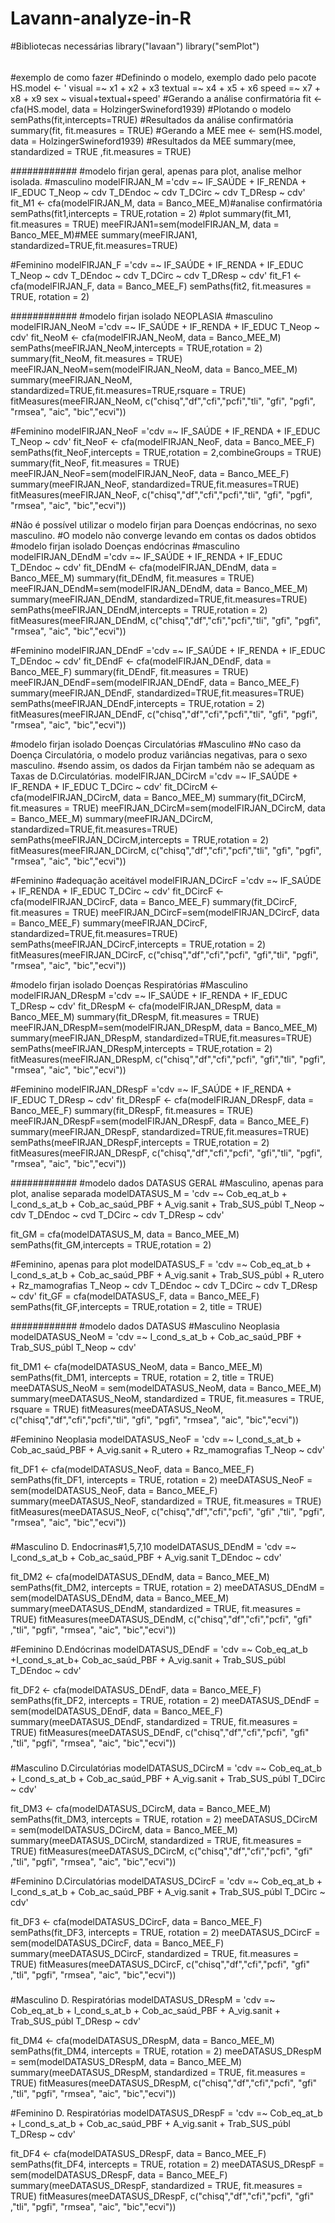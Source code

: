 # Lavann-analyze-in-R
#Bibliotecas necessárias
library("lavaan")
library("semPlot")
######
#exemplo de como fazer
#Definindo o modelo, exemplo dado pelo pacote
HS.model <- ' visual  =~ x1 + x2 + x3
              textual =~ x4 + x5 + x6
              speed   =~ x7 + x8 + x9 
              sex ~ visual+textual+speed'
#Gerando a análise confirmatória
fit <- cfa(HS.model, data = HolzingerSwineford1939)
#Plotando o modelo
semPaths(fit,intercepts=TRUE)
#Resultados da análise confirmatória
summary(fit, fit.measures = TRUE)
#Gerando a MEE
mee <- sem(HS.model, data = HolzingerSwineford1939)
#Resultados da MEE
summary(mee, standardized = TRUE ,fit.measures = TRUE)



############
#modelo firjan geral, apenas para plot, analise melhor isolada.
#masculino
modelFIRJAN_M ='cdv  =~ IF_SAÚDE + IF_RENDA + IF_EDUC
              T_Neop ~ cdv
              T_DEndoc ~ cdv
              T_DCirc ~ cdv
              T_DResp ~ cdv'
fit_M1 <- cfa(modelFIRJAN_M, data = Banco_MEE_M)#analise confirmatória
semPaths(fit1,intercepts = TRUE,rotation = 2) #plot
summary(fit_M1, fit.measures = TRUE)
meeFIRJAN1=sem(modelFIRJAN_M, data = Banco_MEE_M)#MEE
summary(meeFIRJAN1, standardized=TRUE,fit.measures=TRUE)

#Feminino
modelFIRJAN_F ='cdv  =~ IF_SAÚDE + IF_RENDA + IF_EDUC
              T_Neop ~ cdv
              T_DEndoc ~ cdv
              T_DCirc ~ cdv
              T_DResp ~ cdv'
fit_F1 <- cfa(modelFIRJAN_F, data = Banco_MEE_F)
semPaths(fit2, fit.measures = TRUE, rotation = 2)





############
#modelo firjan isolado NEOPLASIA
#masculino
modelFIRJAN_NeoM ='cdv  =~ IF_SAÚDE + IF_RENDA + IF_EDUC
                   T_Neop ~ cdv'
fit_NeoM <- cfa(modelFIRJAN_NeoM, data = Banco_MEE_M)
semPaths(meeFIRJAN_NeoM,intercepts = TRUE,rotation = 2)
summary(fit_NeoM, fit.measures = TRUE)
meeFIRJAN_NeoM=sem(modelFIRJAN_NeoM, data = Banco_MEE_M) 
summary(meeFIRJAN_NeoM, standardized=TRUE,fit.measures=TRUE,rsquare = TRUE)
fitMeasures(meeFIRJAN_NeoM, c("chisq","df","cfi","pcfi","tli", "gfi", "pgfi", "rmsea", "aic", "bic","ecvi"))

#Feminino
modelFIRJAN_NeoF ='cdv  =~ IF_SAÚDE + IF_RENDA + IF_EDUC
                   T_Neop ~ cdv'
fit_NeoF <- cfa(modelFIRJAN_NeoF, data = Banco_MEE_F)
semPaths(fit_NeoF,intercepts = TRUE,rotation = 2,combineGroups = TRUE)
summary(fit_NeoF, fit.measures = TRUE)
meeFIRJAN_NeoF=sem(modelFIRJAN_NeoF, data = Banco_MEE_F) 
summary(meeFIRJAN_NeoF, standardized=TRUE,fit.measures=TRUE)
fitMeasures(meeFIRJAN_NeoF, c("chisq","df","cfi","pcfi","tli", "gfi", "pgfi", "rmsea", "aic", "bic","ecvi"))

#Não é possível utilizar o modelo firjan para Doenças endócrinas, no sexo masculino.
#O modelo não converge levando em contas os dados obtidos
#modelo firjan isolado Doenças endócrinas
#masculino
modelFIRJAN_DEndM ='cdv  =~ IF_SAÚDE + IF_RENDA + IF_EDUC
T_DEndoc ~ cdv'
fit_DEndM <- cfa(modelFIRJAN_DEndM, data = Banco_MEE_M)
summary(fit_DEndM, fit.measures = TRUE)
meeFIRJAN_DEndM=sem(modelFIRJAN_DEndM, data = Banco_MEE_M) 
summary(meeFIRJAN_DEndM, standardized=TRUE,fit.measures=TRUE)
semPaths(meeFIRJAN_DEndM,intercepts = TRUE,rotation = 2)
fitMeasures(meeFIRJAN_DEndM, c("chisq","df","cfi","pcfi","tli", "gfi", "pgfi", "rmsea", "aic", "bic","ecvi"))

#Feminino
modelFIRJAN_DEndF ='cdv  =~ IF_SAÚDE + IF_RENDA + IF_EDUC
T_DEndoc ~ cdv'
fit_DEndF <- cfa(modelFIRJAN_DEndF, data = Banco_MEE_F)
summary(fit_DEndF, fit.measures = TRUE)
meeFIRJAN_DEndF=sem(modelFIRJAN_DEndF, data = Banco_MEE_F) 
summary(meeFIRJAN_DEndF, standardized=TRUE,fit.measures=TRUE)
semPaths(meeFIRJAN_DEndF,intercepts = TRUE,rotation = 2)
fitMeasures(meeFIRJAN_DEndF, c("chisq","df","cfi","pcfi","tli", "gfi", "pgfi", "rmsea", "aic", "bic","ecvi"))

#modelo firjan isolado Doenças Circulatórias
#Masculino
#No caso da Doença Circulatória, o modelo produz variâncias negativas, para o sexo masculino.
#sendo assim, os dados da Firjan também não se adequam as Taxas de D.Circulatórias.
modelFIRJAN_DCircM ='cdv  =~ IF_SAÚDE + IF_RENDA + IF_EDUC
T_DCirc ~ cdv'
fit_DCircM <- cfa(modelFIRJAN_DCircM, data = Banco_MEE_M)
summary(fit_DCircM, fit.measures = TRUE)
meeFIRJAN_DCircM=sem(modelFIRJAN_DCircM, data = Banco_MEE_M) 
summary(meeFIRJAN_DCircM, standardized=TRUE,fit.measures=TRUE)
semPaths(meeFIRJAN_DCircM,intercepts = TRUE,rotation = 2)
fitMeasures(meeFIRJAN_DCircM, c("chisq","df","cfi","pcfi","tli", "gfi", "pgfi", "rmsea", "aic", "bic","ecvi"))

#Feminino #adequação aceitável
modelFIRJAN_DCircF ='cdv  =~ IF_SAÚDE + IF_RENDA + IF_EDUC
T_DCirc ~ cdv'
fit_DCircF <- cfa(modelFIRJAN_DCircF, data = Banco_MEE_F)
summary(fit_DCircF, fit.measures = TRUE)
meeFIRJAN_DCircF=sem(modelFIRJAN_DCircF, data = Banco_MEE_F) 
summary(meeFIRJAN_DCircF, standardized=TRUE,fit.measures=TRUE)
semPaths(meeFIRJAN_DCircF,intercepts = TRUE,rotation = 2)
fitMeasures(meeFIRJAN_DCircF, c("chisq","df","cfi","pcfi", "gfi","tli", "pgfi", "rmsea", "aic", "bic","ecvi"))


#modelo firjan isolado Doenças Respiratórias
#Masculino
modelFIRJAN_DRespM ='cdv  =~ IF_SAÚDE + IF_RENDA + IF_EDUC
T_DResp ~ cdv'
fit_DRespM <- cfa(modelFIRJAN_DRespM, data = Banco_MEE_M)
summary(fit_DRespM, fit.measures = TRUE)
meeFIRJAN_DRespM=sem(modelFIRJAN_DRespM, data = Banco_MEE_M) 
summary(meeFIRJAN_DRespM, standardized=TRUE,fit.measures=TRUE)
semPaths(meeFIRJAN_DRespM,intercepts = TRUE,rotation = 2)
fitMeasures(meeFIRJAN_DRespM, c("chisq","df","cfi","pcfi", "gfi","tli", "pgfi", "rmsea", "aic", "bic","ecvi"))

#Feminino
modelFIRJAN_DRespF ='cdv  =~ IF_SAÚDE + IF_RENDA + IF_EDUC
T_DResp ~ cdv'
fit_DRespF <- cfa(modelFIRJAN_DRespF, data = Banco_MEE_F)
summary(fit_DRespF, fit.measures = TRUE)
meeFIRJAN_DRespF=sem(modelFIRJAN_DRespF, data = Banco_MEE_F) 
summary(meeFIRJAN_DRespF, standardized=TRUE,fit.measures=TRUE)
semPaths(meeFIRJAN_DRespF,intercepts = TRUE,rotation = 2)
fitMeasures(meeFIRJAN_DRespF, c("chisq","df","cfi","pcfi", "gfi","tli", "pgfi", "rmsea", "aic", "bic","ecvi"))

############
#modelo dados DATASUS GERAL 
#Masculino, apenas para plot, analise separada
modelDATASUS_M = 'cdv =~ Cob_eq_at_b + I_cond_s_at_b + Cob_ac_saúd_PBF + A_vig.sanit + Trab_SUS_públ
                  T_Neop ~ cdv
                  T_DEndoc ~ cvd
                  T_DCirc ~ cdv
                  T_DResp ~ cdv'

fit_GM = cfa(modelDATASUS_M, data = Banco_MEE_M)
semPaths(fit_GM,intercepts = TRUE,rotation = 2)

#Feminino, apenas para plot
modelDATASUS_F = 'cdv =~ Cob_eq_at_b + I_cond_s_at_b + Cob_ac_saúd_PBF + A_vig.sanit + Trab_SUS_públ + R_utero + Rz_mamografias
                  T_Neop ~ cdv
                  T_DEndoc ~ cdv
                  T_DCirc ~ cdv
                  T_DResp ~ cdv'
fit_GF = cfa(modelDATASUS_F, data = Banco_MEE_F)
semPaths(fit_GF,intercepts = TRUE,rotation = 2, title = TRUE)



############
#modelo dados DATASUS
#Masculino Neoplasia
modelDATASUS_NeoM = 'cdv =~  I_cond_s_at_b + Cob_ac_saúd_PBF  + Trab_SUS_públ
                     T_Neop ~ cdv'

fit_DM1 <- cfa(modelDATASUS_NeoM, data = Banco_MEE_M)
semPaths(fit_DM1, intercepts = TRUE, rotation = 2, title = TRUE)
meeDATASUS_NeoM = sem(modelDATASUS_NeoM, data = Banco_MEE_M)
summary(meeDATASUS_NeoM, standardized = TRUE, fit.measures = TRUE, rsquare = TRUE)
fitMeasures(meeDATASUS_NeoM, c("chisq","df","cfi","pcfi","tli", "gfi", "pgfi", "rmsea", "aic", "bic","ecvi"))


#Feminino Neoplasia
modelDATASUS_NeoF = 'cdv =~  I_cond_s_at_b + Cob_ac_saúd_PBF + A_vig.sanit  + R_utero + Rz_mamografias
                     T_Neop ~ cdv'

fit_DF1 <- cfa(modelDATASUS_NeoF, data = Banco_MEE_F)
semPaths(fit_DF1, intercepts = TRUE, rotation = 2)
meeDATASUS_NeoF = sem(modelDATASUS_NeoF, data = Banco_MEE_F)
summary(meeDATASUS_NeoF, standardized = TRUE, fit.measures = TRUE)
fitMeasures(meeDATASUS_NeoF, c("chisq","df","cfi","pcfi", "gfi" ,"tli", "pgfi", "rmsea", "aic", "bic","ecvi"))


###
#Masculino D. Endocrinas#1,5,7,10
modelDATASUS_DEndM = 'cdv =~ I_cond_s_at_b + Cob_ac_saúd_PBF + A_vig.sanit
T_DEndoc ~ cdv'

fit_DM2 <- cfa(modelDATASUS_DEndM, data = Banco_MEE_M)
semPaths(fit_DM2, intercepts = TRUE, rotation = 2)
meeDATASUS_DEndM = sem(modelDATASUS_DEndM, data = Banco_MEE_M)
summary(meeDATASUS_DEndM, standardized = TRUE, fit.measures = TRUE)
fitMeasures(meeDATASUS_DEndM, c("chisq","df","cfi","pcfi", "gfi" ,"tli", "pgfi", "rmsea", "aic", "bic","ecvi"))

#Feminino D.Endócrinas
modelDATASUS_DEndF = 'cdv =~ Cob_eq_at_b +I_cond_s_at_b+ Cob_ac_saúd_PBF + A_vig.sanit + Trab_SUS_públ
T_DEndoc ~ cdv'

fit_DF2 <- cfa(modelDATASUS_DEndF, data = Banco_MEE_F)
semPaths(fit_DF2, intercepts = TRUE, rotation = 2)
meeDATASUS_DEndF = sem(modelDATASUS_DEndF, data = Banco_MEE_F)
summary(meeDATASUS_DEndF, standardized = TRUE, fit.measures = TRUE)
fitMeasures(meeDATASUS_DEndF, c("chisq","df","cfi","pcfi", "gfi" ,"tli", "pgfi", "rmsea", "aic", "bic","ecvi"))

###
#Masculino D.Circulatórias
modelDATASUS_DCircM = 'cdv =~ Cob_eq_at_b + I_cond_s_at_b + Cob_ac_saúd_PBF + A_vig.sanit + Trab_SUS_públ
T_DCirc ~ cdv'

fit_DM3 <- cfa(modelDATASUS_DCircM, data = Banco_MEE_M)
semPaths(fit_DM3, intercepts = TRUE, rotation = 2)
meeDATASUS_DCircM = sem(modelDATASUS_DCircM, data = Banco_MEE_M)
summary(meeDATASUS_DCircM, standardized = TRUE, fit.measures = TRUE)
fitMeasures(meeDATASUS_DCircM, c("chisq","df","cfi","pcfi", "gfi" ,"tli", "pgfi", "rmsea", "aic", "bic","ecvi"))

#Feminino D.Circulatórias
modelDATASUS_DCircF = 'cdv =~ Cob_eq_at_b + I_cond_s_at_b + Cob_ac_saúd_PBF + A_vig.sanit + Trab_SUS_públ
T_DCirc ~ cdv'

fit_DF3 <- cfa(modelDATASUS_DCircF, data = Banco_MEE_F)
semPaths(fit_DF3, intercepts = TRUE, rotation = 2)
meeDATASUS_DCircF = sem(modelDATASUS_DCircF, data = Banco_MEE_F)
summary(meeDATASUS_DCircF, standardized = TRUE, fit.measures = TRUE)
fitMeasures(meeDATASUS_DCircF, c("chisq","df","cfi","pcfi", "gfi" ,"tli", "pgfi", "rmsea", "aic", "bic","ecvi"))

###
#Masculino D. Respiratórias
modelDATASUS_DRespM = 'cdv =~ Cob_eq_at_b + I_cond_s_at_b + Cob_ac_saúd_PBF + A_vig.sanit + Trab_SUS_públ
T_DResp ~ cdv'

fit_DM4 <- cfa(modelDATASUS_DRespM, data = Banco_MEE_M)
semPaths(fit_DM4, intercepts = TRUE, rotation = 2)
meeDATASUS_DRespM = sem(modelDATASUS_DRespM, data = Banco_MEE_M)
summary(meeDATASUS_DRespM, standardized = TRUE, fit.measures = TRUE)
fitMeasures(meeDATASUS_DRespM, c("chisq","df","cfi","pcfi", "gfi" ,"tli", "pgfi", "rmsea", "aic", "bic","ecvi"))

#Feminino D. Respiratórias
modelDATASUS_DRespF = 'cdv =~ Cob_eq_at_b + I_cond_s_at_b + Cob_ac_saúd_PBF + A_vig.sanit + Trab_SUS_públ
T_DResp ~ cdv'

fit_DF4 <- cfa(modelDATASUS_DRespF, data = Banco_MEE_F)
semPaths(fit_DF4, intercepts = TRUE, rotation = 2)
meeDATASUS_DRespF = sem(modelDATASUS_DRespF, data = Banco_MEE_F)
summary(meeDATASUS_DRespF, standardized = TRUE, fit.measures = TRUE)
fitMeasures(meeDATASUS_DRespF, c("chisq","df","cfi","pcfi", "gfi" ,"tli", "pgfi", "rmsea", "aic", "bic","ecvi"))

